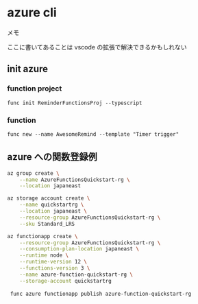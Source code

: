# azure cli
メモ

ここに書いてあることは vscode の拡張で解決できるかもしれない

## init azure

### function project
`func init ReminderFunctionsProj --typescript`

### function
`func new --name AwesomeRemind --template "Timer trigger"`

## azure への関数登録例

```bash
az group create \
    --name AzureFunctionsQuickstart-rg \
    --location japaneast

az storage account create \
    --name quickstartrg \
    --location japaneast \
    --resource-group AzureFunctionsQuickstart-rg \
    --sku Standard_LRS

az functionapp create \
    --resource-group AzureFunctionsQuickstart-rg \
    --consumption-plan-location japaneast \
    --runtime node \
    --runtime-version 12 \
    --functions-version 3 \
    --name azure-function-quickstart-rg \
    --storage-account quickstartrg
    
 func azure functionapp publish azure-function-quickstart-rg
```
